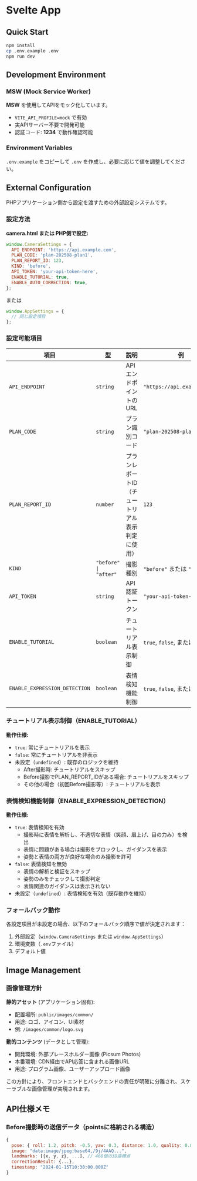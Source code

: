 # Svelte App

## Quick Start

```bash
npm install
cp .env.example .env
npm run dev
```

## Development Environment

### MSW (Mock Service Worker)

**MSW** を使用してAPIをモック化しています。

- `VITE_API_PROFILE=mock` で有効
- 実APIサーバー不要で開発可能
- 認証コード: **1234** で動作確認可能

### Environment Variables

`.env.example` をコピーして `.env` を作成し、必要に応じて値を調整してください。

## External Configuration

PHPアプリケーション側から設定を渡すための外部設定システムです。

### 設定方法

**camera.html または PHP側で設定:**

```javascript
window.CameraSettings = {
  API_ENDPOINT: 'https://api.example.com',
  PLAN_CODE: 'plan-202508-plan1',
  PLAN_REPORT_ID: 123,
  KIND: 'before',
  API_TOKEN: 'your-api-token-here',
  ENABLE_TUTORIAL: true,
  ENABLE_AUTO_CORRECTION: true,
};
```

または

```javascript
window.AppSettings = {
  // 同じ設定項目
};
```

### 設定可能項目

| 項目                          | 型                    | 説明                                             | 例                            |
| ----------------------------- | --------------------- | ------------------------------------------------ | ----------------------------- |
| `API_ENDPOINT`                | `string`              | APIエンドポイントのURL                           | `"https://api.example.com"`   |
| `PLAN_CODE`                   | `string`              | プラン識別コード                                 | `"plan-202508-plan1"`         |
| `PLAN_REPORT_ID`              | `number`              | プランレポートID（チュートリアル表示判定に使用） | `123`                         |
| `KIND`                        | `"before" \| "after"` | 撮影種別                                         | `"before"` または `"after"`   |
| `API_TOKEN`                   | `string`              | API認証トークン                                  | `"your-api-token-here"`       |
| `ENABLE_TUTORIAL`             | `boolean`             | チュートリアル表示制御                           | `true`, `false`, または未設定 |
| `ENABLE_EXPRESSION_DETECTION` | `boolean`             | 表情検知機能制御                                 | `true`, `false`, または未設定 |

### チュートリアル表示制御（ENABLE_TUTORIAL）

**動作仕様:**

- `true`: 常にチュートリアルを表示
- `false`: 常にチュートリアルを非表示
- 未設定（`undefined`）: 既存のロジックを維持
  - After撮影時: チュートリアルをスキップ
  - Before撮影でPLAN_REPORT_IDがある場合: チュートリアルをスキップ
  - その他の場合（初回Before撮影等）: チュートリアルを表示

### 表情検知機能制御（ENABLE_EXPRESSION_DETECTION）

**動作仕様:**

- `true`: 表情検知を有効
  - 撮影時に表情を解析し、不適切な表情（笑顔、眉上げ、目の力み）を検出
  - 表情に問題がある場合は撮影をブロックし、ガイダンスを表示
  - 姿勢と表情の両方が良好な場合のみ撮影を許可
- `false`: 表情検知を無効
  - 表情の解析と検証をスキップ
  - 姿勢のみをチェックして撮影判定
  - 表情関連のガイダンスは表示されない
- 未設定（`undefined`）: 表情検知を有効（既存動作を維持）

### フォールバック動作

各設定項目が未設定の場合、以下のフォールバック順序で値が決定されます：

1. 外部設定（`window.CameraSettings` または `window.AppSettings`）
2. 環境変数（`.env`ファイル）
3. デフォルト値

## Image Management

### 画像管理方針

**静的アセット** (アプリケーション固有):

- 配置場所: `public/images/common/`
- 用途: ロゴ、アイコン、UI素材
- 例: `/images/common/logo.svg`

**動的コンテンツ** (データとして管理):

- 開発環境: 外部プレースホルダー画像 (Picsum Photos)
- 本番環境: CDN経由でAPI応答に含まれる画像URL
- 用途: プログラム画像、ユーザーアップロード画像

この方針により、フロントエンドとバックエンドの責任が明確に分離され、スケーラブルな画像管理が実現されます。

## API仕様メモ

### Before撮影時の送信データ（pointsに格納される構造）

```javascript
{
  pose: { roll: 1.2, pitch: -0.5, yaw: 0.3, distance: 1.0, quality: 0.85, faceSize: 0.123 },
  image: "data:image/jpeg;base64,/9j/4AAQ...",
  landmarks: [{x, y, z}, ...], // 468個の3D座標点
  correctionResult: {...},
  timestamp: "2024-01-15T10:30:00.000Z"
}
```
